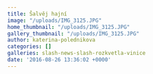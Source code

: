 ```yaml
---
title: Šalvěj hajní
image: "/uploads/IMG_3125.JPG"
home_thumbnail: "/uploads/IMG_3125.JPG"
gallery_thumbnail: "/uploads/IMG_3125.JPG"
author: katerina-polednikova
categories: []
galleries: slash-news-slash-rozkvetla-vinice
date: '2016-08-26 13:36:02 +0000'
---
```

